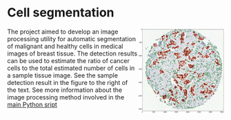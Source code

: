 # Cell segmentation


<img align="right" width="200" height="200" src="Figures/sample_result.png">

The project aimed to develop an image processing utility for automatic segmentation of malignant and healthy cells in medical images of breast tissue. The detection results can be used to estimate the ratio of cancer cells to the total estimated number of cells in a sample tissue image. See the sample detection result in the figure to the right of the text. See more information about the image processing method involved in the [main Python sript](cell_segmentation.py)

